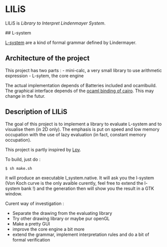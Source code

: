 # LILiS

LILiS is *Library to Interpret Lindenmayer System*.

## L-system

[L-system][] are a kind of formal grammar defined by Lindermayer.

[L-system]: http://en.wikipedia.org/wiki/L-system


## Architecture of the project

This project has two parts :
	- mini-calc, a very small library to use arithmetic expression
	- L-sytem, the core engine

The actual implementation depends of Batteries included and ocamlbuild.
The graphical interface depends of the [ocaml binding of cairo][ocaml-cairo]. This may change in the futur.

[ocaml-cairo]: https://forge.ocamlcore.org/projects/cairo/

## Description of LILiS

The goal of this project is to implement a library to evaluate L-system and to visualise them (in 2D only).
The emphasis is put on speed and low memory occupation with the use of lazy evaluation (in fact, constant memory occupation).

This project is partly inspired by [Lpy][].

[Lpy]: http://openalea.gforge.inria.fr/dokuwiki/doku.php?id=packages:vplants:lpy:main

To build, just do :

	$ sh make.sh

it will produce an executable l_system.native.
It will ask you the l-system (Von Koch curve is the only avaible curently, feel free to extend the l-system bank !) and the generation then will show you the result in a GTK window.


Curent way of investigation :

- Separate the drawing from the evaluating library
- Try other drawing library or maybe pur openGL
- Make a pretty GUI
- improve the core engine a bit more
- extend the grammar, implement interpretation rules and do a bit of formal verification
